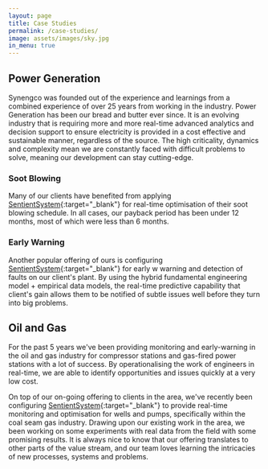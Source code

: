 ```yaml
---
layout: page
title: Case Studies
permalink: /case-studies/
image: assets/images/sky.jpg
in_menu: true
---
```


## Power Generation

Synengco was founded out of the experience and learnings from a combined experience of over 25 years from working in the industry. Power Generation has been our bread and butter ever since. It is an evolving industry that is requiring more and more real-time advanced analytics and decision support to ensure electricity is provided in a cost effective and sustainable manner, regardless of the source. The high criticality, dynamics and complexity mean we are constantly faced with difficult problems to solve, meaning our development can stay cutting-edge.

### Soot Blowing

Many of our clients have benefited from applying [SentientSystem](www.sentientsystem.com){:target="_blank"} for real-time optimisation of their soot blowing schedule. In all cases, our payback period has been under 12 months, most of which were less than 6 months.

### Early Warning

Another popular offering of ours is configuring [SentientSystem](www.sentientsystem.com){:target="_blank"} for early w warning and detection of faults on our client's plant. By using the hybrid fundamental engineering model + empirical data models, the real-time predictive capability that client's gain allows them to be notified of subtle issues well before they turn into big problems.

## Oil and Gas

For the past 5 years we've been providing monitoring and early-warning in the oil and gas industry for compressor stations and gas-fired power stations with a lot of success. By operationalising the work of engineers in real-time, we are able to identify opportunities and issues quickly at a very low cost.

On top of our on-going offering to clients in the area, we've recently been configuring [SentientSystem](www.sentientsystem.com){:target="_blank"} to provide real-time monitoring and optimisation for wells and pumps, specifically within the coal seam gas industry. Drawing upon our existing work in the area, we been working on some experiments with real data from the field with some promising results. It is always nice to know that our offering translates to other parts of the value stream, and our team loves learning the intricacies of new processes, systems and problems.

<!--- ### Modelling a Positive Cavity Pump (PCP)

As a demonstration of our learnings, we've coded up our virtual PCP model for others to use in an online calculator.

--->

